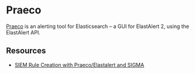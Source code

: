 # Praeco

[Praeco](https://github.com/johnsusek/praeco) is an alerting tool for Elasticsearch – a GUI for ElastAlert 2, using the ElastAlert API.

## Resources

* [SIEM Rule Creation with Praeco/Elastalert and SIGMA](https://www.youtube.com/watch?v=ByAn1usWgnI&list=PLB6hQ_WpB6U0WeroZAfssgRpxW8olnkqy&index=16)

